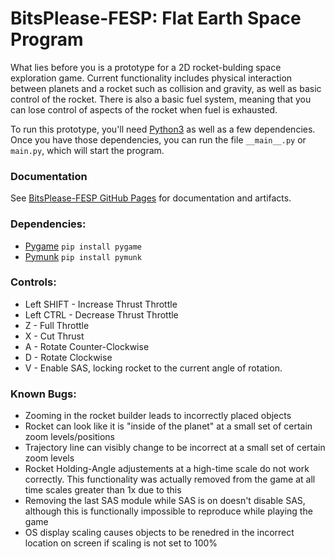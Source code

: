 # BitsPlease-FESP: Flat Earth Space Program
What lies before you is a prototype for a 2D rocket-bulding space exploration game.
Current functionality includes physical interaction between planets and a rocket 
such as collision and gravity, as well as basic control of the rocket. There is also
a basic fuel system, meaning that you can lose control of aspects of the rocket
when fuel is exhausted. 

To run this prototype, you'll need [Python3](https://www.python.org/downloads/ "Python Foundation Download Page") as well as a few dependencies. Once you have those dependencies, you can run the file `__main__.py` or `main.py`, which will start the program.

### Documentation
See [BitsPlease-FESP GitHub Pages](https://zatkins-dev.github.io/BitsPlease-FESP/) for documentation and artifacts.

### Dependencies:
 * [Pygame](https://www.pygame.org/wiki/GettingStarted#Pygame%20Installation "Pygame Getting Started Page") `pip install pygame`
 * [Pymunk](http://www.pymunk.org/en/latest/installation.html "Pymunk Installation Instructions") `pip install pymunk`

### Controls:
 * Left SHIFT - Increase Thrust Throttle
 * Left CTRL - Decrease Thrust Throttle
 * Z - Full Throttle
 * X - Cut Thrust
 * A - Rotate Counter-Clockwise
 * D - Rotate Clockwise
 * V - Enable SAS, locking rocket to the current angle of rotation.
 
 ### Known Bugs:
  * Zooming in the rocket builder leads to incorrectly placed objects
  * Rocket can look like it is "inside of the planet" at a small set of certain zoom levels/positions
  * Trajectory line can visibly change to be incorrect at a small set of certain zoom levels
  * Rocket Holding-Angle adjustements at a high-time scale do not work correctly. This functionality was actually removed from the game at     all time scales greater than 1x due to this
  * Removing the last SAS module while SAS is on doesn't disable SAS, although this is functionally impossible to reproduce while playing     the game
  * OS display scaling causes objects to be renedred in the incorrect location on screen if scaling is not set to 100%

